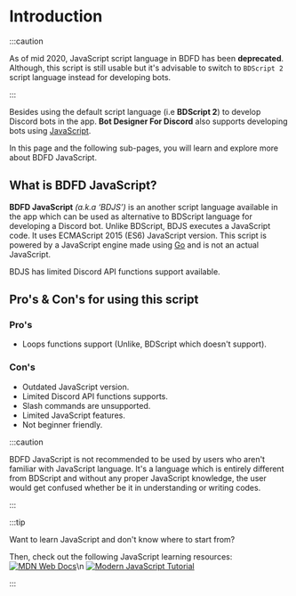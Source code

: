 # Introduction

:::caution

As of mid 2020, JavaScript script language in BDFD has been **deprecated**.
Although, this script is still usable but it's advisable to switch to `BDScript 2` script language instead for developing bots.

:::

Besides using the default script language (i.e **BDScript 2**) to develop Discord bots in the app.
**Bot Designer For Discord** also supports developing bots using [JavaScript](https://javascript.com).

In this page and the following sub-pages, you will learn and explore more about BDFD JavaScript.

## What is BDFD JavaScript?
**BDFD JavaScript** *(a.k.a ‘BDJS’)* is an another script language available in the app which can be used as alternative to BDScript language for developing a Discord bot.
Unlike BDScript, BDJS executes a JavaScript code.
It uses ECMAScript 2015 (ES6) JavaScript version.
This script is powered by a JavaScript engine made using [Go](https://go.dev) and is not an actual JavaScript.

BDJS has limited Discord API functions support available.

## Pro's & Con's for using this script
### Pro's
- Loops functions support (Unlike, BDScript which doesn't support).

### Con's
- Outdated JavaScript version.
- Limited Discord API functions supports.
- Slash commands are unsupported.
- Limited JavaScript features.
- Not beginner friendly.

:::caution

BDFD JavaScript is not recommended to be used by users who aren't familiar with JavaScript language.
It's a language which is entirely different from BDScript and without any proper JavaScript knowledge, the user would get confused whether be it in understanding or writing codes.

:::

:::tip

Want to learn JavaScript and don't know where to start from?

Then, check out the following JavaScript learning resources:\
[![MDN Web Docs](https://img.shields.io/badge/mdn_javascript_guide-black?style=for-the-badge&logo=mdnwebdocs&logoColor=white)](https://developer.mozilla.org/en-US/docs/Web/JavaScript/Guide)\n
[![Modern JavaScript Tutorial](https://img.shields.io/badge/modern_javascript_tutorial-%23323330.svg?style=for-the-badge&logo=javascript&logoColor=%23F7DF1E)](https://javascript.info)

:::
